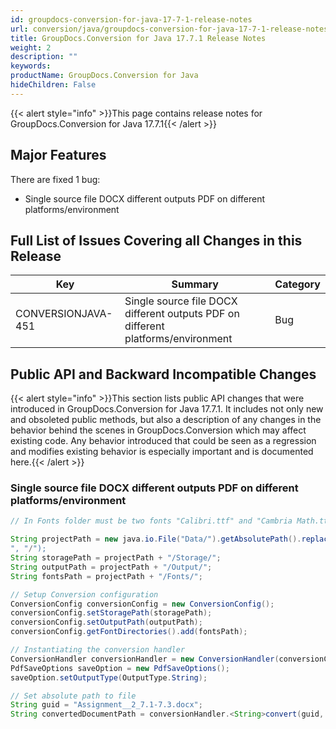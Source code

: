 ```yaml
---
id: groupdocs-conversion-for-java-17-7-1-release-notes
url: conversion/java/groupdocs-conversion-for-java-17-7-1-release-notes
title: GroupDocs.Conversion for Java 17.7.1 Release Notes
weight: 2
description: ""
keywords: 
productName: GroupDocs.Conversion for Java
hideChildren: False
---
```

{{< alert style="info" >}}This page contains release notes for GroupDocs.Conversion for Java 17.7.1{{< /alert >}}

## Major Features

There are fixed 1 bug:

*   Single source file DOCX different outputs PDF on different platforms/environment

## Full List of Issues Covering all Changes in this Release

| Key | Summary | Category |
| --- | --- | --- |
| CONVERSIONJAVA-451 | Single source file DOCX different outputs PDF on different platforms/environment | Bug |

## Public API and Backward Incompatible Changes

{{< alert style="info" >}}This section lists public API changes that were introduced in GroupDocs.Conversion for Java 17.7.1. It includes not only new and obsoleted public methods, but also a description of any changes in the behavior behind the scenes in GroupDocs.Conversion which may affect existing code. Any behavior introduced that could be seen as a regression and modifies existing behavior is especially important and is documented here.{{< /alert >}}

### Single source file DOCX different outputs PDF on different platforms/environment



```java
// In Fonts folder must be two fonts "Calibri.ttf" and "Cambria Math.ttf" 

String projectPath = new java.io.File("Data/").getAbsolutePath().replace("
", "/");
String storagePath = projectPath + "/Storage/";
String outputPath = projectPath + "/Output/";
String fontsPath = projectPath + "/Fonts/"; 

// Setup Conversion configuration
ConversionConfig conversionConfig = new ConversionConfig();
conversionConfig.setStoragePath(storagePath);
conversionConfig.setOutputPath(outputPath);
conversionConfig.getFontDirectories().add(fontsPath); 

// Instantiating the conversion handler
ConversionHandler conversionHandler = new ConversionHandler(conversionConfig);
PdfSaveOptions saveOption = new PdfSaveOptions();
saveOption.setOutputType(OutputType.String); 

// Set absolute path to file
String guid = "Assignment__2_7.1-7.3.docx";
String convertedDocumentPath = conversionHandler.<String>convert(guid, saveOption);
```
